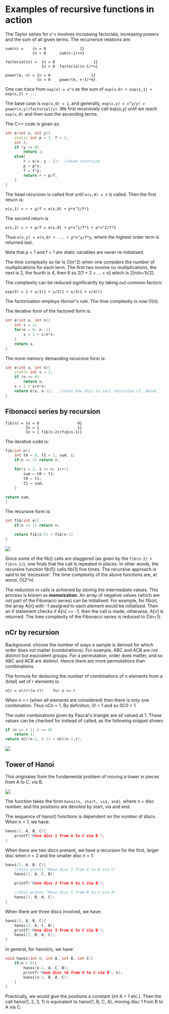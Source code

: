 # Examples of recursive functions in action #

The Taylor series for `e^x` involves increasing factorials, increasing powers and the sum of all given terms. The recurrence relations are:

```
sum(n) =    {n = 0               1}
            {n > 0      sum(n-1)+n}
```

```
factorial(n) =  {n = 0                 1}
                {n > 0  factorial(n-1)*n}
```

```
power(m, n) = {n = 0                  1}
              {n > 0    power(m, n-1)*m}
```

One can trace from `exp(x) = e^x` as the sum of `exp(x,0) + exp(x,1) + exp(x,2) + ...`

The base case is `exp(x,0) = 1`, and generally, `exp(x,y) = x^y/y! = power(x,y)/factorial(y)`. We first recursively call exp(x,y) until we reach `exp(x,0)` and then sum the ascending terms.

The C++ code is given as:

```cpp
int e(int x, int y){
    static int p = 1, f = 1;
    int r;
    if (y == 0)
        return 1;
    else{
        r = e(x, y - 1);  //head recursion
        p = p*x;
        f = f*y;
        return r + p/f;
    }
}
```
The head recursion is called first until `e(x,0) = 1` is called. Then the first return is:

```
e(x,1) = r + p/f = e(x,0) + p*x^1/f*1
```

The second return is

```
e(x,2) = r + p/f = e(x,0) + p*x^1/f*1 + p*x^2/f*2
```

Thus `e(x,y) = e(x,0) + ... + p*x^y/f*y`, where the highest order term is returned last.

Note that p = 1 and f = 1 are static variables are never re-initialised.

The time complexity so far is O(n^2) when one considers the number of multiplications for each term. The first two involve no mulitplications, the next is 2, the fourth is 4, then 6 so 2[1 + 2 + ... + n] which is 2[n(n+1)/2]. 

The complexity can be reduced significantly by taking out common factors:

```
exp(4) = 1 + x/1(1 + x/2(1 + x/3(1 + x/4)))
```

The factorisation employs *Horner's rule*. The time complexity is now O(n).

The iterative form of the factored form is:

```cpp
int e(int x, int n){
    int s = 1;
    for(n > 0; n--){
        s = 1 + x/n*s;
    }
    return s;
}
```

The more memory demanding recursive form is:

```cpp
int e(int x, int n){
    static int s = 1;
    if (n == 0)
        return s;
    s = 1 + x/n*s;
    return e(x, n-1);   //note how this is tail recursive cf. above
}
```

## Fibonacci series by recursion ##

```
fib(n) = {n = 0                 0}
         {n = 1                 1}
         {n > 1 fib(n-2)+fib(n-1)}
```

The iterative code is:

```cpp
fib(int n){
    int t0 = 0, t1 = 1, sum, i;
    if(n <= 1) return n;

    for(i = 2, i <= n; i++){
        sum = t0 + t1;
        t0 = t1;
        t1 = sum;
    }

return sum;
}
```

The recursive form is:

```cpp
int fib(int n){
    if(n <= 1) return n;

    return fib(n-2) + fib(n-1)
}
```
![](Fibonacci.svg)

Since some of the fib() calls are staggered (as given by the `fib(n-2) + fib(n-1)`), one finds that the call is repeated in places. In other words, the recursive function fib(5) calls fib(1) five times. The recursive approach is said to be 'excessive'. The time complexity of the above functions are, at worst, O(2^n).

The reduction in calls is achieved by storing the intermediate values. This process is known as **memoization**. An array of negative values (which are not part of the Fibonacci series) can be initialised. For example, for fib(n), the array A[n] with -1 assigned to each element would be initialised. Then an if statement checks if A[n] == -1, then the call is made; otherwise, A[n] is returned. The time complexity of the Fibonacci series is reduced to O(n+1).

## nCr by recursion ##

Background: choose the number of ways a sample is derived for which order does not matter (combinations). For example, ABC and ACB are not distinct but equivalent groups. For a permutation, order does matter, and so ABC and ACB are distinct. Hence there are more permutations than combinations.

The formula for deducing the number of combinations of n elements from a (total) set of r elements is:

```
nCr = n!/r!(n-r)!    for n >= r
```

When n = r (when all elements are considered) then there is only one combination. Thus nCn = 1. By definition, 0! = 1 and so 0C0 = 1.

The outer combinations given by Pascal's triangle are all valued at 1. These values can be checked for instead of called, as the following snippet shows:

```cpp
if (n == r || r == 0)
    return 1;
return nCr(n-1, r-1) + nCr(n-1,r);
```

![](Pascalstriangle.svg)

##  Tower of Hanoi ##

This originates from the fundamental problem of moving a tower in pieces from A to C, via B.

![](Hanoi.svg)

The function takes the form `hanoi(n, start, via, end)`, where n = disc number, and the positions are denoted by start, via and end.

The sequence of hanoi() functions is dependent on the number of discs. When n = 1, we have:

```cpp
hanoi(1, A, B, C){
    printf('Move disc 1 from A to C via B');
}
```

When there are two discs present, we have a recursion for the first, larger disc when n = 2 and the smaller disc n = 1:

```cpp
hanoi(2, A, B, C){
    //this prints "Move disc 1 from A to B via C"
    hanoi(1, A, C, B); 

    printf('Move disc 2 from A to C via B');

    //this prints "Move disc 1 from B to C via A"
    hanoi(1, B, A, C);
}
```

When there are three discs involved, we have:

```cpp
hanoi(3, A, B, C){
    hanoi(2, A, C, B);
    printf('Move disc 3 from A to C via B');
    hanoi(2, B, A, C);
}
```

In general, for hanoi(n), we have:

```cpp
void hanoi(int n, int A, int B, int C){
    if(n > 0){
        hanoi(n-1, A, C, B);
        printf('Move disc %d from A to C via B', n);
        hanoi(n-1, B, A, C);
    }
}
```

Practically, we would give the positions a constant (int A = 1 etc.). Then the call hanoi(1, 2, 3, 1) is equivalent to hanoi(1, B, C, A), moving disc 1 from B to A via C.